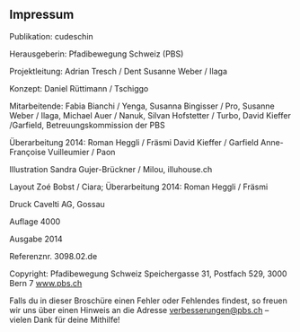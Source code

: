 Impressum
----
Publikation:	cudeschin

Herausgeberin:  Pfadibewegung Schweiz (PBS)

Projektleitung: 	Adrian Tresch / Dent
	Susanne Weber / Ilaga

Konzept: 	Daniel Rüttimann / Tschiggo

Mitarbeitende: 	Fabia Bianchi / Yenga, Susanna Bingisser / Pro, Susanne Weber / Ilaga, Michael Auer / Nanuk, Silvan Hofstetter / Turbo, David Kieffer /Garfield, Betreuungskommission der PBS

Überarbeitung 2014:	Roman Heggli / Fräsmi
	David Kieffer / Garfield
	Anne-Françoise Vuilleumier / Paon

Illustration	Sandra Gujer-Brückner / Milou, illuhouse.ch

Layout	Zoé Bobst / Ciara; Überarbeitung 2014:
	Roman Heggli / Fräsmi

Druck	Cavelti AG, Gossau

Auflage	4000

Ausgabe	2014

Referenznr.	3098.02.de

Copyright: 	Pfadibewegung Schweiz
	Speichergasse 31, Postfach 529, 3000 Bern 7
	www.pbs.ch


Falls du in dieser Broschüre einen Fehler oder Fehlendes findest, so freuen wir uns über einen Hinweis an die Adresse [verbesserungen@pbs.ch](verbesserungen@pbs.ch) – vielen Dank für deine Mithilfe!
